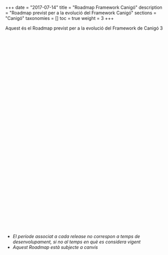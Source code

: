 +++
date        = "2017-07-14"
title       = "Roadmap Framework Canigó"
description = "Roadmap previst per a la evolució del Framework Canigó"
sections    = "Canigó"
taxonomies  = []
toc 		= true
weight 		= 3
+++

Aquest és el Roadmap previst per a la evolució del Framework de Canigó 3

<script type="text/javascript" src="https://www.gstatic.com/charts/loader.js"></script>

<script type="text/javascript">
  google.charts.load("current", {packages:["timeline"], 'language': 'es'});
  google.charts.setOnLoadCallback(drawChart);
  function drawChart() {
    var container = document.getElementById('roadmap');
    var chart = new google.visualization.Timeline(container);
    var dataTable = new google.visualization.DataTable();

	dataTable.addColumn({ type: 'string', id: 'id' });
    dataTable.addColumn({ type: 'string', id: 'Name' });
    dataTable.addColumn({ type: 'date', id: 'Start' });
    dataTable.addColumn({ type: 'date', id: 'End' });
    dataTable.addRows([
      [ '1','Canigo 3.2.0 LTS', new Date(2017, 2), new Date(2020, 2) ],
      [ '2','Canigo 3.2.1', new Date(2017, 5), new Date(2017, 8) ],
      [ '3','Canigo 3.2.2', new Date(2017, 8), new Date(2017, 11) ],
	  [ '4','Canigo 3.2.3', new Date(2017, 11), new Date(2018, 2) ],
	  [ '5','Canigo 3.2.4', new Date(2018, 2), new Date(2018, 5) ],
	  [ '6','Canigo 3.2.5', new Date(2018, 5), new Date(2018, 8) ],
      [ '7','Canigo 3.2.6', new Date(2018, 8), new Date(2018, 11) ],
	  [ '8','Canigo 3.2.7', new Date(2018, 11), new Date(2019, 2) ],
	  [ '9','Canigo 3.4.0 LTS', new Date(2019, 2), new Date(2022, 2) ],
	  [ '10','Canigo 3.4.1', new Date(2019, 5), new Date(2019, 8) ],
	  [ '11','Canigo 3.4.2', new Date(2019, 8), new Date(2019, 11) ],
	  [ '12','Canigo 3.4.3', new Date(2019, 11), new Date(2020, 2) ],
	  [ '13','Canigo 3.4.4', new Date(2020, 2), new Date(2020, 5) ]]);

    var options = {
      timeline: { groupByRowLabel: false, showRowLabels: false },
	  colors: ['blue', 'green', 'green', 'green', 'green', 'green', 'green', 'green', 'blue','green','green','green','green']
    };

    chart.draw(dataTable, options);
  }
</script>

<div id="roadmap" style="height: 590px;"></div>


<br />

* *El període associat a cada release no correspon a temps de desenvolupament, si no al temps en què es considera vigent*
* *Aquest Roadmap està subjecte a canvis*



